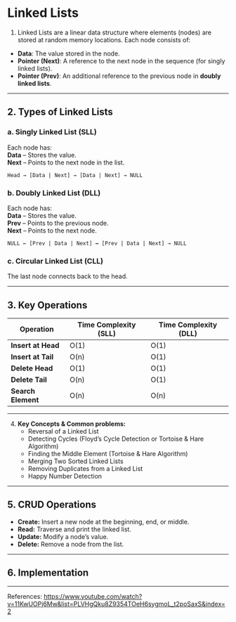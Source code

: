 # Linked Lists

1. Linked Lists are a linear data structure where elements (nodes) are stored at random memory locations. Each node consists of:  
- **Data**: The value stored in the node.  
- **Pointer (Next)**: A reference to the next node in the sequence (for singly linked lists).  
- **Pointer (Prev)**: An additional reference to the previous node in **doubly linked lists**.  

---

## 2. Types of Linked Lists
### a. Singly Linked List (SLL)
Each node has:  
**Data** – Stores the value.  
**Next** – Points to the next node in the list.  

```
Head → [Data | Next] → [Data | Next] → NULL
```

### b. Doubly Linked List (DLL)
Each node has:  
**Data** – Stores the value.  
**Prev** – Points to the previous node.  
**Next** – Points to the next node.  

```
NULL ← [Prev | Data | Next] ↔ [Prev | Data | Next] → NULL
```


### c. Circular Linked List (CLL)
The last node connects back to the head.  

---

## 3. Key Operations
| Operation          | Time Complexity (SLL) | Time Complexity (DLL) |
|-------------------|----------------------|----------------------|
| **Insert at Head** | O(1)                 | O(1)                 |
| **Insert at Tail** | O(n)                 | O(1)                 |
| **Delete Head**    | O(1)                 | O(1)                 |
| **Delete Tail**    | O(n)                 | O(1)                 |
| **Search Element** | O(n)                 | O(n)                 |

---
4. **Key Concepts & Common problems:**  
   - Reversal of a Linked List 
   - Detecting Cycles (Floyd’s Cycle Detection or Tortoise & Hare Algorithm)
   - Finding the Middle Element (Tortoise & Hare Algorithm)  
   - Merging Two Sorted Linked Lists
   - Removing Duplicates from a Linked List
   - Happy Number Detection

---

## 5. CRUD Operations
- **Create:** Insert a new node at the beginning, end, or middle.
- **Read:** Traverse and print the linked list.
- **Update:** Modify a node’s value.
- **Delete:** Remove a node from the list.

---

## 6. Implementation


---

References: https://www.youtube.com/watch?v=11KwUOPj6Mw&list=PLVHgQku8Z9354TOeH6sygmoL_t2poSaxS&index=2
